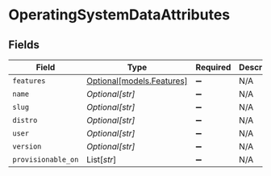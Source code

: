 # OperatingSystemDataAttributes


## Fields

| Field                                              | Type                                               | Required                                           | Description                                        |
| -------------------------------------------------- | -------------------------------------------------- | -------------------------------------------------- | -------------------------------------------------- |
| `features`                                         | [Optional[models.Features]](../models/features.md) | :heavy_minus_sign:                                 | N/A                                                |
| `name`                                             | *Optional[str]*                                    | :heavy_minus_sign:                                 | N/A                                                |
| `slug`                                             | *Optional[str]*                                    | :heavy_minus_sign:                                 | N/A                                                |
| `distro`                                           | *Optional[str]*                                    | :heavy_minus_sign:                                 | N/A                                                |
| `user`                                             | *Optional[str]*                                    | :heavy_minus_sign:                                 | N/A                                                |
| `version`                                          | *Optional[str]*                                    | :heavy_minus_sign:                                 | N/A                                                |
| `provisionable_on`                                 | List[*str*]                                        | :heavy_minus_sign:                                 | N/A                                                |